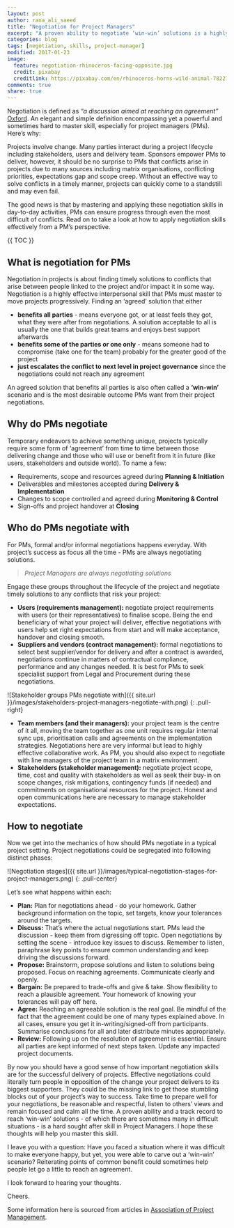 ```yaml
---
layout: post
author: rana_ali_saeed
title: "Negotiation for Project Managers"
excerpt: "A proven ability to negotiate ‘win-win’ solutions is a highly sought after skill in Project Managers. Effective negotiations could literally turn people in opposition to the change your project delivers to its biggest supporters. Read on learn how to master negotiation skills for your project management arsenal."
categories: blog
tags: [negotiation, skills, project-manager]
modified: 2017-01-23
image:
  feature: negotiation-rhinoceros-facing-opposite.jpg
  credit: pixabay
  creditlink: https://pixabay.com/en/rhinoceros-horns-wild-animal-782278/
comments: true
share: true
---
```


Negotiation is defined as *“a discussion aimed at reaching an agreement”* [Oxford](https://en.oxforddictionaries.com/definition/negotiation). An elegant and simple definition encompassing yet a powerful and sometimes hard to master skill, especially for project managers (PMs). Here’s why:

Projects involve change. Many parties interact during a project lifecycle including stakeholders, users and delivery team. Sponsors empower PMs to deliver, however, it should be no surprise to PMs that conflicts arise in projects due to many sources including matrix organisations, conflicting priorities, expectations gap and scope creep. Without an effective way to solve conflicts in a timely manner, projects can quickly come to a standstill and may even fail.

The good news is that by mastering and applying these negotiation skills in day-to-day activities, PMs can ensure progress through even the most difficult of conflicts. Read on to take a look at how to apply negotiation skills effectively from a PM’s perspective. 

{{ TOC }}

## What is negotiation for PMs

Negotiation in projects is about finding timely solutions to conflicts that arise between people linked to the project and/or impact it in some way. Negotiation is a highly effective interpersonal skill that PMs must master to move projects progressively. Finding an ‘agreed’ solution that either

* **benefits all parties** - means everyone got, or at least feels they got, what they were after from negotiations. A solution acceptable to all is usually the one that builds great teams and enjoys best support afterwards
* **benefits some of the parties or one only** - means someone had to compromise (take one for the team) probably for the greater good of the project
* **just escalates the conflict to next level in project governance** since the negotiations could not reach any agreement

An agreed solution that benefits all parties is also often called a **‘win-win’** scenario and is the most desirable outcome PMs want from their project negotiations.

## Why do PMs negotiate

Temporary endeavors to achieve something unique, projects typically require some form of ‘agreement’ from time to time between those delivering change and those who will use or benefit from it in future (like users, stakeholders and outside world). To name a few:

* Requirements, scope and resources agreed during **Planning & Initiation**
* Deliverables and milestones accepted during **Delivery & Implementation**
* Changes to scope controlled and agreed during **Monitoring & Control**
* Sign-offs and project handover at **Closing**

## Who do PMs negotiate with

For PMs, formal and/or informal negotiations happens everyday. With project’s success as focus all the time - PMs are always negotiating solutions. 

> *Project Managers are always negotiating solutions*

Engage these groups throughout the lifecycle of the project and negotiate timely solutions to any conflicts that risk your project:

* **Users (requirements management):** negotiate project requirements with users (or their representatives) to finalise scope. Being the end beneficiary of what your project will deliver, effective negotiations with users help set right expectations from start and will make acceptance, handover and closing smooth. 
* **Suppliers and vendors (contract management):** formal negotiations to select best supplier/vendor for delivery and after a contract is awarded, negotiations continue in matters of contractual compliance, performance and any changes needed. It is best for PMs to seek specialist support from Legal and Procurement during these negotiations.

![Stakeholder groups PMs negotiate with]({{ site.url }}/images/stakeholders-project-managers-negotiate-with.png)
{: .pull-right}

* **Team members (and their managers):** your project team is the centre of it all, moving the team together as one unit requires regular internal sync ups, prioritisation calls and agreements on the implementation strategies. Negotiations here are very informal but lead to highly effective collaborative work. As PM, you should also expect to negotiate with line managers of the project team in a matrix environment.
* **Stakeholders (stakeholder management):** negotiate project scope, time, cost and quality with stakeholders as well as seek their buy-in on scope changes, risk mitigations, contingency funds (if needed) and commitments on organisational resources for the project. Honest and open communications here are necessary to manage stakeholder expectations.

## How to negotiate

Now we get into the mechanics of how should PMs negotiate in a typical project setting. Project negotiations could be segregated into following distinct phases:

![Negotiation stages]({{ site.url }}/images/typical-negotiation-stages-for-project-managers.png)
{: .pull-center}

Let’s see what happens within each:

* **Plan:** Plan for negotiations ahead - do your homework. Gather background information on the topic, set targets, know your tolerances around the targets. 
* **Discuss:** That’s where the actual negotiations start. PMs lead the discussion - keep them from digressing off topic. Open negotiations by setting the scene - introduce key issues to discuss. Remember to listen, paraphrase key points to ensure common understanding and keep driving the discussions forward.
* **Propose:** Brainstorm, propose solutions and listen to solutions being proposed. Focus on reaching agreements. Communicate clearly and openly.
* **Bargain:** Be prepared to trade-offs and give & take. Show flexibility to reach a plausible agreement. Your homework of knowing your tolerances will pay off here.
* **Agree:** Reaching an agreeable solution is the real goal. Be mindful of the fact that the agreement could be one of many types explained above. In all cases, ensure you get it in-writing/signed-off from participants. Summarise conclusions for all and later distribute minutes appropriately.
* **Review:** Following up on the resolution of agreement is essential. Ensure all parties are kept informed of next steps taken. Update any impacted project documents. 

By now you should have a good sense of how important negotiation skills are for the successful delivery of projects. Effective negotiations could literally turn people in opposition of the change your project delivers to its biggest supporters. They could be the missing link to get those stumbling blocks out of your project’s way to success. Take time to prepare well for your negotiations, be reasonable and respectful, listen to others’ views and remain focused and calm all the time. A proven ability and a track record to reach ‘win-win’ solutions - of which there are sometimes many in difficult situations - is a hard sought after skill in Project Managers. I hope these thoughts will help you master this skill.

I leave you with a question: Have you faced a situation where it was difficult to make everyone happy, but yet, you were able to carve out a ‘win-win’ scenario? Reiterating points of common benefit could sometimes help people let go a little to reach an agreement. 

I look forward to hearing your thoughts.

Cheers.


Some information here is sourced from articles in [Association of Project Management](https://www.apm.org.uk/).

